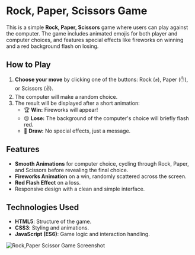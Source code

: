 # Rock, Paper, Scissors Game

This is a simple **Rock, Paper, Scissors** game where users can play against the computer. The game includes animated emojis for both player and computer choices, and features special effects like fireworks on winning and a red background flash on losing.

## How to Play
1. **Choose your move** by clicking one of the buttons: Rock (✊), Paper (✋), or Scissors (✌️).
2. The computer will make a random choice.
3. The result will be displayed after a short animation:
   - 🏆 **Win:** Fireworks will appear!
   - 😢 **Lose:** The background of the computer's choice will briefly flash red.
   - 🤝 **Draw:** No special effects, just a message.

## Features
- **Smooth Animations** for computer choice, cycling through Rock, Paper, and Scissors before revealing the final choice.
- **Fireworks Animation** on a win, randomly scattered across the screen.
- **Red Flash Effect** on a loss.
- Responsive design with a clean and simple interface.

## Technologies Used
- **HTML5**: Structure of the game.
- **CSS3**: Styling and animations.
- **JavaScript (ES6)**: Game logic and interaction handling.


![Rock,Paper Scissor Game Screenshot](https://github.com/user-attachments/assets/82b61b4a-528d-4f9c-8f6d-085276e6d528)
